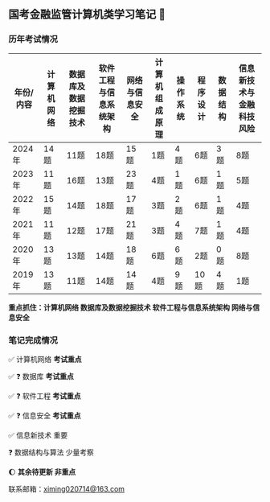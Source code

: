 ## 国考金融监管计算机类学习笔记 :tada:

### 历年考试情况

| 年份/内容 | 计算机网络 | 数据库及数据挖掘技术 | 软件工程与信息系统架构 | 网络与信息安全 | 计算机组成原理 | 操作系统 | 程序设计 | 数据结构 | 信息新技术与金融科技风险 |
| --------- | ---------- | -------------------- | ---------------------- | -------------- | -------------- | -------- | -------- | -------- | ------------------------ |
| 2024年    | 14题       | 11题                 | 18题                   | 15题           | 1题            | 4题      | 6题      | 3题      | 8题                      |
| 2023年    | 11题       | 16题                 | 13题                   | 23题           | 4题            | 1题      | 6题      | 1题      | 5题                      |
| 2022年    | 15题       | 14题                 | 18题                   | 17题           | 3题            | 2题      | 6题      | 1题      | 4题                      |
| 2021年    | 11题       | 12题                 | 17题                   | 21题           | 3题            | 4题      | 7题      | 1题      | 4题                      |
| 2020年    | 13题       | 13题                 | 14题                   | 18题           | 6题            | 6题      | 2题      | 0题      | 8题                      |
| 2019年    | 13题       | 11题                 | 14题                   | 14题           | 4题            | 9题      | 10题     | 4题      | 1题                      |

**重点抓住：计算机网络  数据库及数据挖掘技术  软件工程与信息系统架构  网络与信息安全**



### 笔记完成情况

✅ 计算机网络 **考试重点**

✅ :question: 数据库 **考试重点**

✅ :question: 软件工程 **考试重点**

✅ :question: 信息安全 **考试重点**



✅  信息新技术 重要



:question: 数据结构与算法 少量考察



:moon: **其余待更新 非重点**



联系邮箱：ximing020714@163.com
